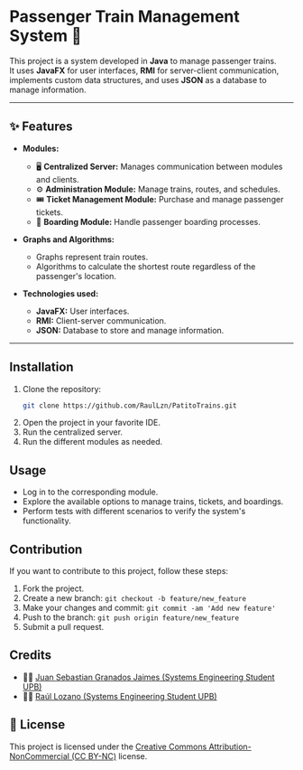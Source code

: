 #  Passenger Train Management System 🚂

This project is a system developed in **Java** to manage passenger trains.  
It uses **JavaFX** for user interfaces, **RMI** for server-client communication, implements custom data structures, and uses **JSON** as a database to manage information.  

---

## ✨ Features

- **Modules:**
  - 🖥️ **Centralized Server:** Manages communication between modules and clients.
  - ⚙️ **Administration Module:** Manage trains, routes, and schedules.
  - 🎟️ **Ticket Management Module:** Purchase and manage passenger tickets.
  - 🚉 **Boarding Module:** Handle passenger boarding processes.

- **Graphs and Algorithms:**
  -  Graphs represent train routes.
  -  Algorithms to calculate the shortest route regardless of the passenger's location.

- **Technologies used:**
  -  **JavaFX:** User interfaces.
  -  **RMI:** Client-server communication.
  -  **JSON:** Database to store and manage information.

---

##  Installation

1. Clone the repository:  
   ```bash
   git clone https://github.com/RaulLzn/PatitoTrains.git
2.  Open the project in your favorite IDE.  
3.  Run the centralized server.  
4.  Run the different modules as needed.  

##  Usage

-  Log in to the corresponding module.  
-  Explore the available options to manage trains, tickets, and boardings.  
-  Perform tests with different scenarios to verify the system's functionality.  

##  Contribution

If you want to contribute to this project, follow these steps:

1.  Fork the project.  
2.  Create a new branch: `git checkout -b feature/new_feature`  
3.  Make your changes and commit: `git commit -am 'Add new feature'`  
4.  Push to the branch: `git push origin feature/new_feature`  
5.  Submit a pull request.  

##  Credits

- 👨‍💻 [Juan Sebastian Granados Jaimes (Systems Engineering Student UPB)](https://github.com/SebastianGranadosJ)  
- 👨‍💻 [Raúl Lozano (Systems Engineering Student UPB)](https://github.com/RaulLzn)  

## 📜 License

This project is licensed under the [Creative Commons Attribution-NonCommercial (CC BY-NC)](https://creativecommons.org/licenses/by-nc/4.0/) license.  
